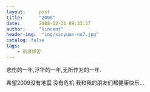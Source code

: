 ```yaml
---
layout:     post
title:      "2008"
date:       2008-12-31 09:33:37
author:     "Vincent"
header-img:  "img/xinyuan-no7.jpg"
catalog: false
tags:
    - 新浪博客
---
```



悲伤的一年,浮华的一年,无所作为的一年.

希望2009没有地震 没有危机 我和我的朋友们都健康快乐...



